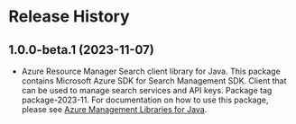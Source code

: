 # Release History

## 1.0.0-beta.1 (2023-11-07)

- Azure Resource Manager Search client library for Java. This package contains Microsoft Azure SDK for Search Management SDK. Client that can be used to manage search services and API keys. Package tag package-2023-11. For documentation on how to use this package, please see [Azure Management Libraries for Java](https://aka.ms/azsdk/java/mgmt).
